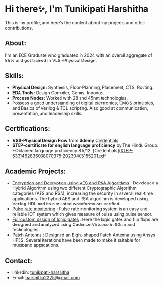 # Hi there✨, I'm Tunikipati Harshitha
This is my profile, and here's the content about my projects and other contributions. 
<!--
**tunikipatiharshitha/tunikipatiharshitha** is a ✨ _special_ ✨ repository because its `README.md` (this file) appears on your GitHub profile.
Here are some ideas to get you started:
- 🔭 I’m currently working on ...
-->
## About:
I'm an ECE Graduate who graduated in 2024 with an overall aggregate of 85% and got trained in VLSI-Physical Design.
## Skills:
* **Physical Design:** Synthesis, Floor-Planning, Placement, CTS, Routing.
* **EDA Tools:** Design Compiler, Genus, Innovus.
* **Process Nodes:** Worked with 28 and 45nm technologies.
* Possess a good understanding of digital electronics, CMOS principles, and Basics of Verilog & TCL scripting. Also good at communication, presentation, and leadership skills.
## Certifications:
* **VSD-Physical Design Flow** from **Udemy** [Credentials](https://www.udemy.com/certificate/UC-7372f6ff-eb66-42a2-adc4-25a5722d00df/)
* **STEP-certificate for english language proficiency** by The Hindu Group.
  *Obtained language proficiency 8.5/12. [Credentials]([STEP-5331462836038070375-20230405155201.pdf](https://github.com/user-attachments/files/20590843/STEP-5331462836038070375-20230405155201.pdf)
## Academic Projects:
* [Encryption and Decryption using AES and RSA Algorithms](https://github.com/tunikipatiharshitha/Encryption-and-Decryption-using-AES-and-RSA-Algorithms?tab=readme-ov-file#encryption-and-decryption-using-aes-and-rsa-algorithms) : Developed a Hybrid Algorithm using two different Cryptographic Algorithm categories (AES and RSA), increasing the security in several real-time applications. The hybrid AES and RSA algorithm is developed using Verilog HDL and its simulated waveforms are verified.
* [Pulse rate monitoring](https://github.com/tunikipatiharshitha/Pulse-rate-monitoring?tab=readme-ov-file#pulse-rate-monitoring) : Pulse rate monitoring system is an easy and reliable IOT system which gives measure of pulse using pulse sensor.
* [Full custom design of logic gates](https://github.com/tunikipatiharshitha/Full-custom-design-of-logic-gates?tab=readme-ov-file#full-custom-design-of-logic-gates) : Here the logic gates and flip flops are designed and analyzed using Cadence Virtuoso in 90nm and technologies.
* [Patch Antenna](https://github.com/tunikipatiharshitha/Patch-Antenna#patch-antenna) : Designed an Eight-shaped Patch Antenna using Ansys HFSS. Several iterations have been made to make it suitable for multiband applications.
## Contact:
* linkedin: [tunikipati-harshitha](https://www.linkedin.com/in/tunikipati-harshitha)
* Email: harshitha2225@gmail.com



  
